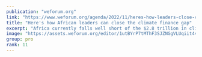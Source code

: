 ```yaml
---
publication: "weforum.org"
link: "https://www.weforum.org/agenda/2022/11/heres-how-leaders-close-climate-finance-gap/"
title: "Here's how African leaders can close the climate finance gap"
excerpt: "Africa currently falls well short of the $2.8 trillion in climate finance that it needs by 2030. We asked four Young Global Leaders how to fill the gap"
image: "https://assets.weforum.org/editor/1utBYrP7tMThF3SJZNGgVLUqiit4vPOrJyVSFxtgcUo.png"
group: pro
rank: 11
---
```

